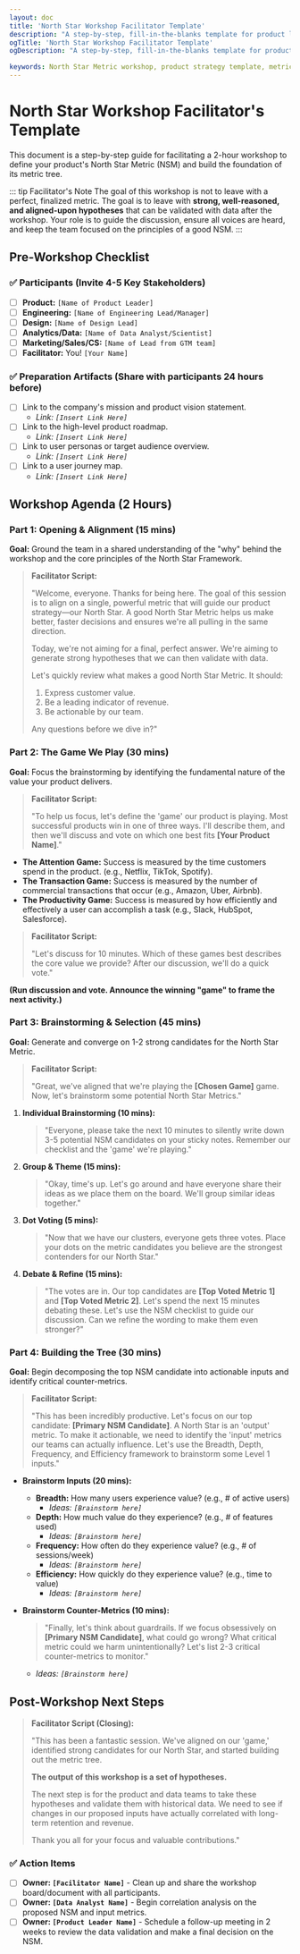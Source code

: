 ```yaml
---
layout: doc
title: 'North Star Workshop Facilitator Template'
description: "A step-by-step, fill-in-the-blanks template for product leaders to facilitate a North Star Framework definition workshop. Align your team and define your key metric."
ogTitle: 'North Star Workshop Facilitator Template'
ogDescription: "A step-by-step, fill-in-the-blanks template for product leaders to facilitate a North Star Framework definition workshop. Align your team and define your key metric."

keywords: North Star Metric workshop, product strategy template, metric definition, product management workshop, team alignment, KPI workshop
---
```

# North Star Workshop Facilitator's Template

This document is a step-by-step guide for facilitating a 2-hour workshop to define your product's North Star Metric (NSM) and build the foundation of its metric tree.

::: tip Facilitator's Note
The goal of this workshop is not to leave with a perfect, finalized metric. The goal is to leave with **strong, well-reasoned, and aligned-upon hypotheses** that can be validated with data after the workshop. Your role is to guide the discussion, ensure all voices are heard, and keep the team focused on the principles of a good NSM.
:::

## Pre-Workshop Checklist

### ✅ Participants (Invite 4-5 Key Stakeholders)

* [ ] **Product:** `[Name of Product Leader]`
* [ ] **Engineering:** `[Name of Engineering Lead/Manager]`
* [ ] **Design:** `[Name of Design Lead]`
* [ ] **Analytics/Data:** `[Name of Data Analyst/Scientist]`
* [ ] **Marketing/Sales/CS:** `[Name of Lead from GTM team]`
* [ ] **Facilitator:** You! `[Your Name]`

### ✅ Preparation Artifacts (Share with participants 24 hours before)

* [ ] Link to the company's mission and product vision statement.
  * *Link: `[Insert Link Here]`*
* [ ] Link to the high-level product roadmap.
  * *Link: `[Insert Link Here]`*
* [ ] Link to user personas or target audience overview.
  * *Link: `[Insert Link Here]`*
* [ ] Link to a user journey map.
  * *Link: `[Insert Link Here]`*

## Workshop Agenda (2 Hours)

### Part 1: Opening & Alignment (15 mins)

**Goal:** Ground the team in a shared understanding of the "why" behind the workshop and the core principles of the North Star Framework.

> **Facilitator Script:**
>
> "Welcome, everyone. Thanks for being here. The goal of this session is to align on a single, powerful metric that will guide our product strategy—our North Star. A good North Star Metric helps us make better, faster decisions and ensures we're all pulling in the same direction.
>
> Today, we're not aiming for a final, perfect answer. We're aiming to generate strong hypotheses that we can then validate with data.
>
> Let's quickly review what makes a good North Star Metric. It should:
>
> 1. Express customer value.
> 2. Be a leading indicator of revenue.
> 3. Be actionable by our team.
>
> Any questions before we dive in?"

### Part 2: The Game We Play (30 mins)

**Goal:** Focus the brainstorming by identifying the fundamental nature of the value your product delivers.

> **Facilitator Script:**
>
> "To help us focus, let's define the 'game' our product is playing. Most successful products win in one of three ways. I'll describe them, and then we'll discuss and vote on which one best fits **[Your Product Name]**."

* **The Attention Game:** Success is measured by the time customers spend in the product. (e.g., Netflix, TikTok, Spotify).
* **The Transaction Game:** Success is measured by the number of commercial transactions that occur (e.g., Amazon, Uber, Airbnb).
* **The Productivity Game:** Success is measured by how efficiently and effectively a user can accomplish a task (e.g., Slack, HubSpot, Salesforce).

> **Facilitator Script:**
>
> "Let's discuss for 10 minutes. Which of these games best describes the core value we provide? After our discussion, we'll do a quick vote."

**(Run discussion and vote. Announce the winning "game" to frame the next activity.)**

### Part 3: Brainstorming & Selection (45 mins)

**Goal:** Generate and converge on 1-2 strong candidates for the North Star Metric.

> **Facilitator Script:**
>
> "Great, we've aligned that we're playing the **[Chosen Game]** game. Now, let's brainstorm some potential North Star Metrics."

1. **Individual Brainstorming (10 mins):**
   > "Everyone, please take the next 10 minutes to silently write down 3-5 potential NSM candidates on your sticky notes. Remember our checklist and the 'game' we're playing."
   >
2. **Group & Theme (15 mins):**
   > "Okay, time's up. Let's go around and have everyone share their ideas as we place them on the board. We'll group similar ideas together."
   >
3. **Dot Voting (5 mins):**
   > "Now that we have our clusters, everyone gets three votes. Place your dots on the metric candidates you believe are the strongest contenders for our North Star."
   >
4. **Debate & Refine (15 mins):**
   > "The votes are in. Our top candidates are **[Top Voted Metric 1]** and **[Top Voted Metric 2]**. Let's spend the next 15 minutes debating these. Let's use the NSM checklist to guide our discussion. Can we refine the wording to make them even stronger?"
   >

### Part 4: Building the Tree (30 mins)

**Goal:** Begin decomposing the top NSM candidate into actionable inputs and identify critical counter-metrics.

> **Facilitator Script:**
>
> "This has been incredibly productive. Let's focus on our top candidate: **[Primary NSM Candidate]**. A North Star is an 'output' metric. To make it actionable, we need to identify the 'input' metrics our teams can actually influence. Let's use the Breadth, Depth, Frequency, and Efficiency framework to brainstorm some Level 1 inputs."

* **Brainstorm Inputs (20 mins):**

  * **Breadth:** How many users experience value? (e.g., # of active users)
    * *Ideas: `[Brainstorm here]`*
  * **Depth:** How much value do they experience? (e.g., # of features used)
    * *Ideas: `[Brainstorm here]`*
  * **Frequency:** How often do they experience value? (e.g., # of sessions/week)
    * *Ideas: `[Brainstorm here]`*
  * **Efficiency:** How quickly do they experience value? (e.g., time to value)
    * *Ideas: `[Brainstorm here]`*
* **Brainstorm Counter-Metrics (10 mins):**

  > "Finally, let's think about guardrails. If we focus obsessively on **[Primary NSM Candidate]**, what could go wrong? What critical metric could we harm unintentionally? Let's list 2-3 critical counter-metrics to monitor."
  >

  * *Ideas: `[Brainstorm here]`*

## Post-Workshop Next Steps

> **Facilitator Script (Closing):**
>
> "This has been a fantastic session. We've aligned on our 'game,' identified strong candidates for our North Star, and started building out the metric tree.
>
> **The output of this workshop is a set of hypotheses.**
>
> The next step is for the product and data teams to take these hypotheses and validate them with historical data. We need to see if changes in our proposed inputs have actually correlated with long-term retention and revenue.
>
> Thank you all for your focus and valuable contributions."

### ✅ Action Items

* [ ] **Owner: `[Facilitator Name]`** - Clean up and share the workshop board/document with all participants.
* [ ] **Owner: `[Data Analyst Name]`** - Begin correlation analysis on the proposed NSM and input metrics.
* [ ] **Owner: `[Product Leader Name]`** - Schedule a follow-up meeting in 2 weeks to review the data validation and make a final decision on the NSM.
